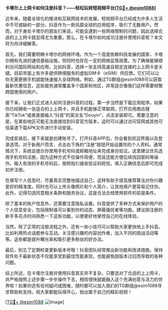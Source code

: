 **卡塔尔上上网卡如何注册抖音？——轻松玩转短视频平台[[TG💪+ @esim1088](https://t.me/s/esim1088)]**

近年来，随着全球化的推进和互联网技术的发展，短视频平台已经成为许多人生活中不可或缺的一部分。抖音作为一款风靡全球的应用程序，吸引了无数用户。然而，对于身处卡塔尔的朋友们来说，可能会遇到一些网络限制的问题，因此选择合适的上上网卡就显得尤为重要。那么，在卡塔尔如何成功注册并使用抖音呢？本文将为你详细解答。

首先，我们需要明确卡塔尔的网络环境。作为一个高度依赖科技发展的国家，卡塔尔拥有先进的通信基础设施，但同时也存在一定的网络监管政策。为了确保能够顺利访问国际网站和应用，比如抖音，选择一张支持高速且稳定连接的上上网卡是关键。目前市面上有许多提供跨境服务的虚拟SIM卡（eSIM）供应商，它们可以让你无需更换手机就能快速接入全球网络。例如，通过TG群组@esim1088可以获取最新优惠信息，这些服务通常覆盖多个国家和地区，非常适合像我们这样需要频繁跨国使用的用户。

接下来，让我们正式进入如何注册抖音的过程。第一步当然是下载应用程序。如果你已经拥有一张适合的上上网卡，并且手机能够正常联网，打开应用商店搜索“TikTok”或者直接输入“抖音”的英文名“Douyin”，点击安装即可。需要注意的是，在某些地区可能无法直接找到抖音官方版本，这时可以通过访问官网或其他可信渠道下载APK文件进行手动安装。

完成安装后，接下来就是创建账号了。打开抖音APP后，你会看到欢迎界面以及登录选项。对于新用户而言，点击右下角的“注册”按钮开始设置你的个人资料。通常情况下，系统会提示你使用手机号码或邮箱地址来完成身份验证。这里建议优先选用手机号码注册，因为这种方式不仅操作简便，而且还能方便后续找回密码等操作。输入有效的手机号码后，按照指引接收验证码短信，填入正确信息后即可完成初步注册。

在填写个人信息时，尽量真实完整地描述自己，这样有助于提高推荐算法对你兴趣爱好的精准度。同时也可以上传头像照片和个人简介，让其他用户更容易记住你。此外，记得勾选同意相关条款和服务协议，这是合法合规使用软件的前提条件。

除了基本的账户信息外，还需要注意隐私设置。抖音提供了多种方式来保护用户的个人信息安全，包括限制谁可以看到你的动态、屏蔽骚扰者等功能。建议刚注册的新手多花点时间熟悉一下这些功能，以便更好地掌控自己的在线体验。

当然，除了正常的注册流程之外，还有一些小技巧可以帮助大家更快地上手抖音。比如利用热点话题参与互动，关注感兴趣的内容创作者，加入不同的挑战活动等等。这些都是提升曝光率和吸引更多粉丝的好办法。

最后，别忘了定期检查更新版本号哦！抖音团队经常推出新功能和改进措施，保持软件处于最新状态不仅能享受到最佳性能表现，也能避免因版本过旧而导致的各种问题。

综上所述，在卡塔尔注册并使用抖音其实并不复杂，只要选对了合适的上上网卡，并严格按照上述步骤一步步操作下去，相信很快就能融入这个充满创意与活力的世界啦！如果你还有任何疑问或困难，随时都可以加入我们的TG群组@esim1088寻求帮助和支持。祝大家都能玩得开心，拍出属于自己的精彩视频！

[[TG💪+ @esim1088](https://t.me/s/esim1088) ![Image](https://i.postimg.cc/4NQfJmqS/Snipaste-2025-05-13-00-14-12.png)]